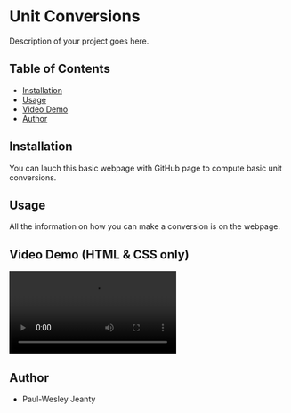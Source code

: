# Unit Conversions

Description of your project goes here.

## Table of Contents

- [Installation](#installation)
- [Usage](#usage)
- [Video Demo](#video-demo)
- [Author](#author)


## Installation

You can lauch this basic webpage with GitHub page to compute basic unit conversions.

## Usage

All the information on how you can make a conversion is on the webpage.

## Video Demo (HTML & CSS only)
<video src="Unit Conversions - Google Chrome 2024-07-13 01-47-41.mp4" type="video/mp4">click</video>


## Author

- Paul-Wesley Jeanty

